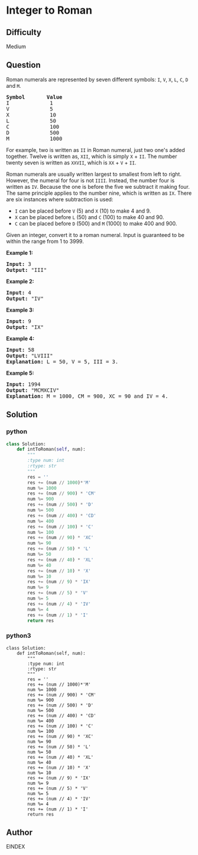 # Integer to Roman

## Difficulty
Medium

## Question
<p>Roman numerals are represented by seven different symbols:&nbsp;<code>I</code>, <code>V</code>, <code>X</code>, <code>L</code>, <code>C</code>, <code>D</code> and <code>M</code>.</p>

<pre>
<strong>Symbol</strong>       <strong>Value</strong>
I             1
V             5
X             10
L             50
C             100
D             500
M             1000</pre>

<p>For example,&nbsp;two is written as <code>II</code>&nbsp;in Roman numeral, just two one&#39;s added together. Twelve is written as, <code>XII</code>, which is simply <code>X</code> + <code>II</code>. The number twenty seven is written as <code>XXVII</code>, which is <code>XX</code> + <code>V</code> + <code>II</code>.</p>

<p>Roman numerals are usually written largest to smallest from left to right. However, the numeral for four is not <code>IIII</code>. Instead, the number four is written as <code>IV</code>. Because the one is before the five we subtract it making four. The same principle applies to the number nine, which is written as <code>IX</code>. There are six instances where subtraction is used:</p>

<ul>
	<li><code>I</code> can be placed before <code>V</code> (5) and <code>X</code> (10) to make 4 and 9.&nbsp;</li>
	<li><code>X</code> can be placed before <code>L</code> (50) and <code>C</code> (100) to make 40 and 90.&nbsp;</li>
	<li><code>C</code> can be placed before <code>D</code> (500) and <code>M</code> (1000) to make 400 and 900.</li>
</ul>

<p>Given an integer, convert it to a roman numeral. Input is guaranteed to be within the range from 1 to 3999.</p>

<p><strong>Example 1:</strong></p>

<pre>
<strong>Input:</strong>&nbsp;3
<strong>Output:</strong> &quot;III&quot;</pre>

<p><strong>Example 2:</strong></p>

<pre>
<strong>Input:</strong>&nbsp;4
<strong>Output:</strong> &quot;IV&quot;</pre>

<p><strong>Example 3:</strong></p>

<pre>
<strong>Input:</strong>&nbsp;9
<strong>Output:</strong> &quot;IX&quot;</pre>

<p><strong>Example 4:</strong></p>

<pre>
<strong>Input:</strong>&nbsp;58
<strong>Output:</strong> &quot;LVIII&quot;
<strong>Explanation:</strong> L = 50, V = 5, III = 3.
</pre>

<p><strong>Example 5:</strong></p>

<pre>
<strong>Input:</strong>&nbsp;1994
<strong>Output:</strong> &quot;MCMXCIV&quot;
<strong>Explanation:</strong> M = 1000, CM = 900, XC = 90 and IV = 4.</pre>


## Solution
### python
```python
class Solution:
    def intToRoman(self, num):
        """
        :type num: int
        :rtype: str
        """
        res = ''
        res += (num // 1000)*'M'
        num %= 1000
        res += (num // 900) * 'CM'
        num %= 900
        res += (num // 500) * 'D'
        num %= 500
        res += (num // 400) * 'CD'
        num %= 400
        res += (num // 100) * 'C'
        num %= 100
        res += (num // 90) * 'XC'
        num %= 90
        res += (num // 50) * 'L'
        num %= 50
        res += (num // 40) * 'XL'
        num %= 40
        res += (num // 10) * 'X'
        num %= 10
        res += (num // 9) * 'IX'
        num %= 9
        res += (num // 5) * 'V'
        num %= 5
        res += (num // 4) * 'IV'
        num %= 4
        res += (num // 1) * 'I'
        return res

```
### python3
```python3
class Solution:
    def intToRoman(self, num):
        """
        :type num: int
        :rtype: str
        """
        res = ''
        res += (num // 1000)*'M'
        num %= 1000
        res += (num // 900) * 'CM'
        num %= 900
        res += (num // 500) * 'D'
        num %= 500
        res += (num // 400) * 'CD'
        num %= 400
        res += (num // 100) * 'C'
        num %= 100
        res += (num // 90) * 'XC'
        num %= 90
        res += (num // 50) * 'L'
        num %= 50
        res += (num // 40) * 'XL'
        num %= 40
        res += (num // 10) * 'X'
        num %= 10
        res += (num // 9) * 'IX'
        num %= 9
        res += (num // 5) * 'V'
        num %= 5
        res += (num // 4) * 'IV'
        num %= 4
        res += (num // 1) * 'I'
        return res
```

## Author
EINDEX